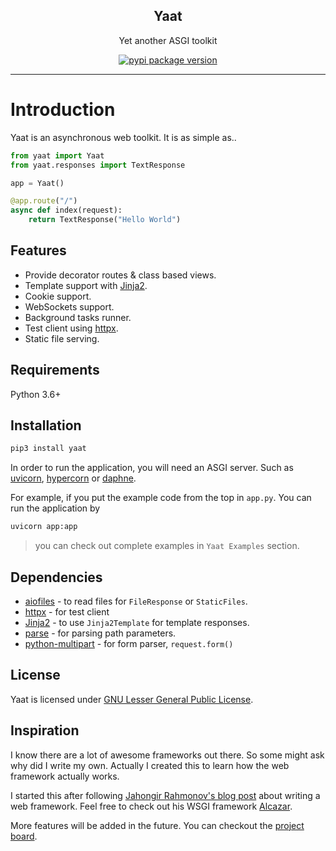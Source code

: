 <h2 align="center">Yaat</h2>
<p align="center">Yet another ASGI toolkit</p>
<p align="center">
    <a href="https://pypi.org/project/yaat/">
        <img src="https://badge.fury.io/py/yaat.svg" alt="pypi package version">
    </a>
</p>

---

# Introduction

Yaat is an asynchronous web toolkit. It is as simple as..

```python
from yaat import Yaat
from yaat.responses import TextResponse

app = Yaat()

@app.route("/")
async def index(request):
    return TextResponse("Hello World")
```

## Features

- Provide decorator routes & class based views.
- Template support with [Jinja2](https://jinja.palletsprojects.com/).
- Cookie support.
- WebSockets support.
- Background tasks runner.
- Test client using [httpx](https://www.python-httpx.org/).
- Static file serving.

## Requirements

Python 3.6+

## Installation

```sh
pip3 install yaat
```

In order to run the application, you will need an ASGI server. Such as [uvicorn](https://www.uvicorn.org/), [hypercorn](https://pgjones.gitlab.io/hypercorn) or [daphne](https://github.com/django/daphne/).

For example, if you put the example code from the top in `app.py`. You can run the application by

```sh
uvicorn app:app
```

> you can check out complete examples in `Yaat Examples` section.

## Dependencies

- [aiofiles](https://github.com/Tinche/aiofiles) - to read files for `FileResponse` or `StaticFiles`.
- [httpx](https://www.python-httpx.org/) - for test client
- [Jinja2](https://jinja.palletsprojects.com/) - to use `Jinja2Template` for template responses.
- [parse](https://github.com/r1chardj0n3s/parse) - for parsing path parameters.
- [python-multipart](http://andrew-d.github.io/python-multipart/) - for form parser, `request.form()`

## License

Yaat is licensed under [GNU Lesser General Public License](https://github.com/yaat-project/yaat/blob/master/LICENSE).

## Inspiration

I know there are a lot of awesome frameworks out there. So some might ask why did I write my own. Actually I created this to learn how the web framework actually works.

I started this after following [Jahongir Rahmonov's blog post](https://rahmonov.me/posts/write-python-framework-part-one/) about writing a web framework. Feel free to check out his WSGI framework [Alcazar](https://github.com/rahmonov/alcazar).

More features will be added in the future. You can checkout the [project board](https://github.com/yaat-project/yaat/projects/1).
